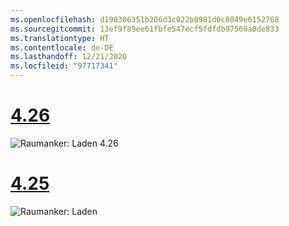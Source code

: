 ```yaml
---
ms.openlocfilehash: d190386351b206d3c022b0981d0c8049e6152768
ms.sourcegitcommit: 13ef9f89ee61fbfe547ecf5fdfdb97560a0de833
ms.translationtype: HT
ms.contentlocale: de-DE
ms.lasthandoff: 12/21/2020
ms.locfileid: "97717341"
---
```

# <a name="426"></a>[4.26](#tab/426)

![Raumanker: Laden 4.26](../images/local-spatial-anchors-img-03.png)

# <a name="425"></a>[4.25](#tab/425)

![Raumanker: Laden](../images/unreal-spatialanchors-load.PNG)
